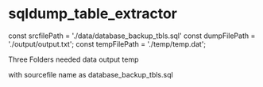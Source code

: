 ﻿# sqldump_table_extractor

const srcfilePath =  './data/database_backup_tbls.sql'
const dumpFilePath = './output/output.txt';
const tempFilePath = './temp/temp.dat';

Three Folders needed 
data
output
temp

with sourcefile name as database_backup_tbls.sql
